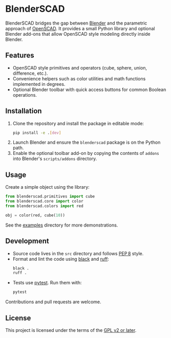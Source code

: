 # BlenderSCAD

BlenderSCAD bridges the gap between [Blender](https://www.blender.org/) and the parametric approach of [OpenSCAD](https://openscad.org/). It provides a small Python library and optional Blender add-ons that allow OpenSCAD style modeling directly inside Blender.

## Features
- OpenSCAD style primitives and operators (cube, sphere, union, difference, etc.).
- Convenience helpers such as color utilities and math functions implemented in degrees.
- Optional Blender toolbar with quick access buttons for common Boolean operations.

## Installation

1. Clone the repository and install the package in editable mode:
   ```bash
   pip install -e .[dev]
   ```
2. Launch Blender and ensure the `blenderscad` package is on the Python path.
3. Enable the optional toolbar add-on by copying the contents of `addons` into Blender's `scripts/addons` directory.

## Usage
Create a simple object using the library:
```python
from blenderscad.primitives import cube
from blenderscad.core import color
from blenderscad.colors import red

obj = color(red, cube(10))
```
See the [examples](examples) directory for more demonstrations.

## Development

- Source code lives in the `src` directory and follows [PEP 8](https://peps.python.org/pep-0008/) style.
- Format and lint the code using [black](https://black.readthedocs.io/) and [ruff](https://docs.astral.sh/ruff/):
  ```bash
  black .
  ruff .
  ```
- Tests use [pytest](https://pytest.org/). Run them with:
  ```bash
  pytest
  ```

Contributions and pull requests are welcome.

## License

This project is licensed under the terms of the [GPL v2 or later](LICENSE.md).
